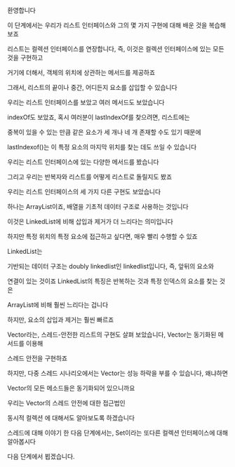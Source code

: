 환영합니다

이 단계에서는 우리가 리스트 인터페이스와 그의 몇 가지 구현에 대해 배운 것을 복습해 보죠

리스트는 컬렉션 인터페이스를 연장합니다, 즉, 이것은 컬렉션 인터페이스에 있는 모든 것을 구현하고

거기에 더해서, 객체의 위치에 상관하는 메서드를 제공하죠

그래서, 리스트의 끝이나 중간, 어디든지 요소를 삽입할 수 있습니다

우리는 리스트 인터페이스를 보았고 여러 메서드도 보았습니다

indexOf도 보았죠, 혹시 여러분이 lastIndexOf를 찾으려면, 리스트에는

중복이 있을 수 있는 만큼 같은 요소가 세 개나 네 개 존재할 수도 있기 때문에

lastIndexof()는 이 특정 요소의 마지막 위치를 찾는 데도 쓰일 수 있습니다

우리는 리스트 인터페이스에 있는 다양한 메서드를 봤습니다

그리고 우리는 반복자와 리스트를 어떻게 리스트로 돌릴지도 봤죠

우리는 리스트 인터페이스의 세 가지 다른 구현도 보았습니다

하나는 ArrayList이죠, 배열을 기초적 데이터 구조로 사용하는 것입니다

이것은 LinkedList에 비해 삽입과 제거가 더 느리다는 의미입니다

하지만 특정 위치의 특정 요소에 접근하고 싶다면, 매우 빨리 수행할 수 있죠

LinkedList는

기반되는 데이터 구조는 doubly linkedlist인 linkedlist입니다, 즉, 앞뒤의 요소와

연결이 있는 것이죠 LinkedList의 특징은 반복하는 것과 특정 인덱스의 요소를 찾는 것은

ArrayList에 비해 훨씬 느리다는 겁니다

하지만, 요소의 삽입과 제거는 훨씬 빠르죠

Vector라는, 스레드-안전한 리스트의 구현도 살펴 보았습니다, Vector는 동기화된 메서드를 이용해

스레드 안전을 구현하죠

하지만, 다중 스레드 시나리오에서는 Vector는 성능 하락을 부를 수 있습니다, 왜냐하면

Vector의 모든 메소드들은 동기화되어 있으니까요

우리는 Vector의 스레드 안전에 대한 접근법인

동시적 컬렉션 에 대해서도 알아보도록 하겠습니다

스레드에 대해 이야기 한 다음 단계에서는, Set이라는 또다른 컬렉션 인터페이스에 대해 알아봅시다

다음 단계에서 뵙겠습니다.